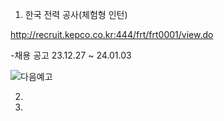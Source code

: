 1. 한국 전력 공사(체험형 인턴)

http://recruit.kepco.co.kr:444/frt/frt0001/view.do

-채용 공고 23.12.27 ~ 24.01.03

![다음예고](https://github.com/qor6/SW_action/assets/87318054/c85a1376-2a4e-4ff5-b3f1-fe78c897cd3e)

2. 
3. 

